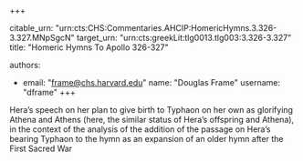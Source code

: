 +++


citable_urn: "urn:cts:CHS:Commentaries.AHCIP:HomericHymns.3.326-3.327.MNpSgcN"
target_urn: "urn:cts:greekLit:tlg0013.tlg003:3.326-3.327"
title: "Homeric Hymns To Apollo 326-327"

authors:
- email: "frame@chs.harvard.edu"
  name: "Douglas Frame"
  username: "dframe"
+++

<p>Hera’s speech on her plan to give birth to Typhaon on her own as glorifying Athena and Athens (here, the similar status of Hera’s offspring and Athena), in the context of the analysis of the addition of the passage on Hera’s bearing Typhaon to the hymn as an expansion of an older hymn after the First Sacred War</p>